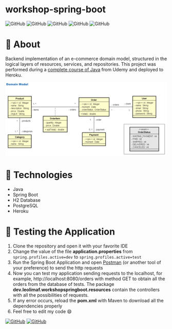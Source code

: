 # workshop-spring-boot

![GitHub](https://img.shields.io/github/license/leolimaf/workshop-spring-boot?style=flat-square)
![GitHub](https://img.shields.io/badge/Java-ED8B00?style=flat-square&logo=java&logoColor=white)
![GitHub](https://img.shields.io/badge/Spring-6DB33F?style=flat-square&logo=spring&logoColor=white)
![GitHub](https://img.shields.io/badge/PostgreSQL-316192?style=flat-square&logo=postgresql&logoColor=white)
![GitHub](https://img.shields.io/badge/Heroku-430098?style=flat-square&logo=heroku&logoColor=white) 



# :book: About

Backend implementation of an e-commerce domain model, structured in the logical layers of resources, services, and repositories. This project was performed during a [complete course of Java](https://www.udemy.com/course/java-curso-completo) from Udemy and deployed to Heroku.



![workshop-spring-boot](https://github.com/leolimaf/workshop-spring-boot/blob/main/domain-model.PNG?raw=true)

# :rocket: Technologies

- Java
- Spring Boot
- H2 Database
- PostgreSQL
- Heroku



# :hammer: Testing the Application

1. Clone the repository and open it with your favorite IDE
2. Change the value of the file **application.properties** from `spring.profiles.active=dev` to `spring.profiles.active=test`
3. Run the Spring Boot Application and open [Postman](https://www.postman.com) (or another tool of your preference) to send the http requests
4. Now you can test my application sending requests to the localhost, for example, http://localhost:8080/orders with method GET to obtain all the orders from the database of tests. The package **dev.leolimaf.workshopspringboot.resources** contain the controllers with all the possibilities of requests.
5. If any error occurs, reload the **pom.xml** with Maven to download all the dependencies properly
6. Feel free to edit my code :smile:



[![GitHub](https://img.shields.io/badge/GitHub-100000?style=for-the-badge&logo=github&logoColor=white)](https://github.com/leolimaf)
[![GitHub](https://img.shields.io/badge/LinkedIn-0077B5?style=for-the-badge&logo=linkedin&logoColor=white)](https://www.linkedin.com/in/leonardolimaf)



